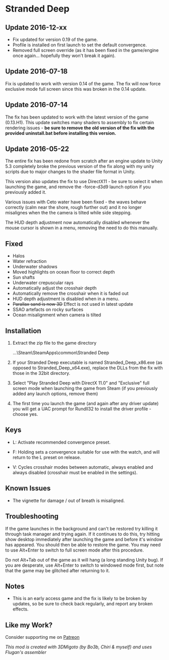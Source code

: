 Stranded Deep
=============

Update 2016-12-xx
-----------------
- Fix updated for version 0.19 of the game.
- Profile is installed on first launch to set the default convergence.
- Removed full screen override (as it has been fixed in the game/engine once
  again... hopefully they won't break it again).

Update 2016-07-18
-----------------
Fix is updated to work with version 0.14 of the game. The fix will now force
exclusive mode full screen since this was broken in the 0.14 update.

Update 2016-07-14
-----------------
The fix has been updated to work with the latest version of the game (0.13.H1).
This update switches many shaders to assembly to fix certain rendering issues -
**be sure to remove the old version of the fix with the provided uninstall.bat
before installing this version.**

Update 2016-05-22
-----------------
The entire fix has been redone from scratch after an engine update to Unity 5.3
completely broke the previous version of the fix along with my unity scripts
due to major changes to the shader file format in Unity.

This version also updates the fix to use DirectX11 - be sure to select it when
launching the game, and remove the -force-d3d9 launch option if you previously
added it.

Various issues with Ceto water have been fixed - the waves behave correctly
(calm near the shore, rough further out) and it no longer misalignes when the
the camera is tilted while side stepping.

The HUD depth adjustment now automatically disabled whenever the mouse cursor
is shown in a menu, removing the need to do this manually.

Fixed
-----
- Halos
- Water refraction
- Underwater shadows
- Moved highlights on ocean floor to correct depth
- Sun shafts
- Underwater crepuscular rays
- Automatically adjust the crosshair depth
- Automatically remove the crosshair when it is faded out
- HUD depth adjustment is disabled when in a menu.
- <strike>Parallax sand is now 3D</strike> Effect is not used in latest update
- SSAO artefacts on rocky surfaces
- Ocean misalignment when camera is tilted

Installation
------------
1. Extract the zip file to the game directory

    ...\Steam\SteamApps\common\Stranded Deep

2. If your Stranded Deep executable is named Stranded_Deep_x86.exe (as opposed
   to Stranded_Deep_x64.exe), replace the DLLs from the fix with those in the
   32bit directory.

3. Select "Play Stranded Deep with DirectX 11.0" and "Exclusive" full screen
   mode when launching the game from Steam (if you previously added any launch
   options, remove them)

4. The first time you launch the game (and again after any driver update) you
   will get a UAC prompt for Rundll32 to install the driver profile - choose
   yes.

Keys
----
- L: Activate recommended convergence preset.

- F: Holding sets a convergence suitable for use with the watch, and will
  return to the L preset on release.

- V: Cycles crosshair modes between automatic, always enabled and always
  disabled (crosshair must be enabled in the settings).

Known Issues
------------
- The vignette for damage / out of breath is misaligned.

Troubleshooting
---------------
If the game launches in the background and can't be restored try killing it
through task manager and trying again. If it continues to do this, try hitting
show desktop immediately after launching the game and before it's window has
appeared. You should then be able to restore the game. You may need to use
Alt+Enter to switch to full screen mode after this procedure.

Do not Alt+Tab out of the game as it will hang (a long standing Unity bug). If
you are desperate, use Alt+Enter to switch to windowed mode first, but note
that the game may be glitched after returning to it.

Notes
-----
- This is an early access game and the fix is likely to be broken by updates,
  so be sure to check back regularly, and report any broken effects.

Like my Work?
-------------
Consider supporting me on [Patreon](https://www.patreon.com/DarkStarSword)

_This mod is created with 3DMigoto (by Bo3b, Chiri & myself) and uses Flugan's
assembler_
